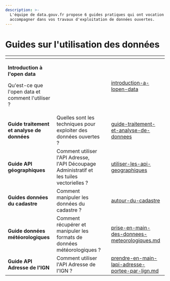 ```yaml
---
description: >-
  L'équipe de data.gouv.fr propose 6 guides pratiques qui ont vocation à vous
  accompagner dans vos travaux d'exploitation de données ouvertes.
---
```


# Guides sur l'utilisation des données

<table data-card-size="large" data-view="cards"><thead><tr><th></th><th></th><th></th><th data-hidden data-card-target data-type="content-ref"></th></tr></thead><tbody><tr><td><p><strong>Introduction à l'open data</strong></p><p>Qu'est-ce que l'open data et comment l'utiliser ?</p></td><td></td><td></td><td><a href="introduction-a-lopen-data/">introduction-a-lopen-data</a></td></tr><tr><td><strong>Guide traitement et analyse de données</strong></td><td>Quelles sont les techniques pour exploiter des données ouvertes ?</td><td></td><td><a href="guide-traitement-et-analyse-de-donnees/">guide-traitement-et-analyse-de-donnees</a></td></tr><tr><td><strong>Guide API géographiques</strong></td><td>Comment utiliser l'API Adresse, l'API Découpage Administratif et les tuiles vectorielles ?</td><td></td><td><a href="utiliser-les-api-geographiques/">utiliser-les-api-geographiques</a></td></tr><tr><td><strong>Guides données du cadastre</strong></td><td>Comment manipuler les données du cadastre ?</td><td></td><td><a href="autour-du-cadastre/">autour-du-cadastre</a></td></tr><tr><td><strong>Guide données météorologiques</strong></td><td>Comment récupérer et manipuler les formats de données météorologiques ?</td><td></td><td><a href="prise-en-main-des-donnees-meteorologiques.md">prise-en-main-des-donnees-meteorologiques.md</a></td></tr><tr><td><strong>Guide API Adresse de l'IGN</strong></td><td>Comment utiliser l'API Adresse de l'IGN ?</td><td></td><td><a href="prendre-en-main-lapi-adresse-portee-par-lign.md">prendre-en-main-lapi-adresse-portee-par-lign.md</a></td></tr></tbody></table>
